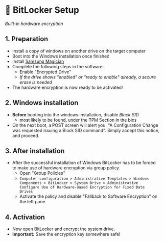 # 🔐 BitLocker Setup
*Built-in hardware encryption*

## 1. Preparation
- Install a copy of windows on another drive on the target computer
- Boot into the Windows installation once finished
- Install [Samsung Magician](https://semiconductor.samsung.com/consumer-storage/support/tools/)
- Complete the following steps in the software:
  - Enable "Encrypted Drive"
  - *If the drive shows "enabled" or "ready to enable" already, a secure erase is needed*
- The hardware encryption is now ready to be activated!

## 2. Windows installation
- **Before** booting into the windows installation, disable *Block SID*
  - most likely to be found, under the TPM Section in the bios
- On the next boot, a POST screen will alert you. "A Configuration Change was requested issuing a Block SID command". Simply accept this notice, and proceed.

## 3. After installation
- After the successful installation of Windows BitLocker has to be forced to make use of hardware encryption via group policy.
  - Open "Group Policies"
  - `Computer configuration > Administrative Templates > Windows Components > BitLocker > System Drive > Administrative Configure Use of Hardware-Based Encryption for Fixed Data Drives`
  - Activate the policy and disable "Fallback to Software Encryption" on the left pane.

## 4. Activation
- Now open BitLocker and encrypt the system drive.
- **Important:** Save the encryption key somewhere safe!